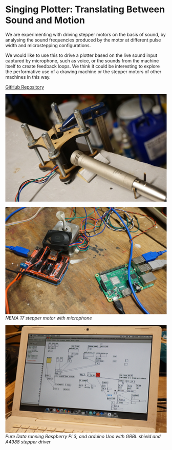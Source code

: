 # Singing Plotter: Translating Between Sound and Motion

We are experimenting with driving stepper motors on the basis of sound, by analysing the sound frequencies produced by the motor at different pulse width and microstepping configurations.  

We would like to use this to drive a plotter based on the live sound input captured by microphone, such as voice, or the sounds from the machine itself to create feedback loops.  We think it could be interesting to explore the performative use of a drawing machine or the stepper motors of other machines in this way.  

[GitHub Repository](https://github.com/tiago-rorke/singing-plotter)  

![](media/dsc08643.jpg)  

![](media/dsc08641.jpg)  
_NEMA 17 stepper motor with microphone_  

![](media/dsc08637.jpg)  
_Pure Data running Raspberry Pi 3, and arduino Uno with GRBL shield and A4988 stepper driver_  

